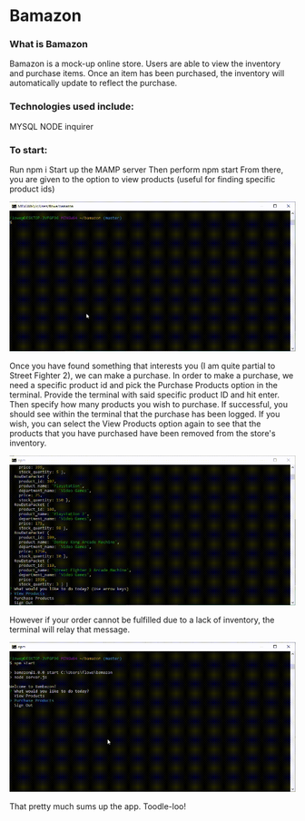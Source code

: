 # Bamazon

### What is Bamazon
Bamazon is a mock-up online store. Users are able to view the inventory and purchase items. Once an item has been purchased, the inventory will automatically update to reflect the purchase.

### Technologies used include:
MYSQL
NODE
inquirer

### To start:
Run npm i
Start up the MAMP server
Then perform npm start
From there, you are given to the option to view products (useful for finding specific product ids)

![Gif of NPM START](https://github.com/katran0079/bamazon/blob/master/sample/start.gif)

Once you have found something that interests you (I am quite partial to Street Fighter 2), we can make a purchase.
In order to make a purchase, we need a specific product id and pick the Purchase Products option in the terminal.
Provide the terminal with said specific product ID and hit enter. Then specify how many products you wish to purchase. If successful, you should see within the terminal that the purchase has been logged. If you wish, you can select the View Products option again to see that the products that you have purchased have been removed from the store's inventory.

![Gif of a purchase](https://github.com/katran0079/bamazon/blob/master/sample/purchase.gif)

However if your order cannot be fulfilled due to a lack of inventory, the terminal will relay that message.

![Gif of a purchase](https://github.com/katran0079/bamazon/blob/master/sample/oopsie.gif)


That pretty much sums up the app. Toodle-loo!
